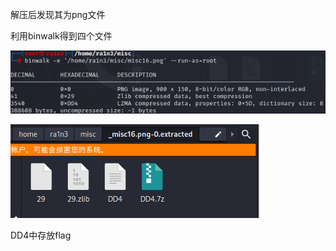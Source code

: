 解压后发现其为png文件

利用binwalk得到四个文件

![image-20250422204502074](./assets/image-20250422204502074.png)

![image-20250422204502965](./assets/image-20250422204502965.png)

DD4中存放flag